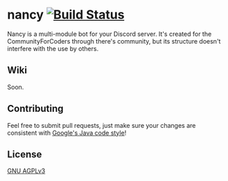 # nancy [![Build Status](https://travis-ci.org/communityforcoders/nancy.svg?branch=master)](https://travis-ci.org/communityforcoders/nancy)
Nancy is a multi-module bot for your Discord server. It's created for the CommunityForCoders through there's community, but its structure doesn't interfere with the use by others.

## Wiki
Soon.

## Contributing
Feel free to submit pull requests, just make sure your changes are consistent with 
[Google's Java code style](https://google.github.io/styleguide/javaguide.html)!

## License
[GNU AGPLv3](LICENSE)
